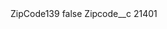 <?xml version="1.0" encoding="UTF-8"?>
<CustomMetadata xmlns="http://soap.sforce.com/2006/04/metadata" xmlns:xsi="http://www.w3.org/2001/XMLSchema-instance" xmlns:xsd="http://www.w3.org/2001/XMLSchema">
    <label>ZipCode139</label>
    <protected>false</protected>
    <values>
        <field>Zipcode__c</field>
        <value xsi:type="xsd:string">21401</value>
    </values>
</CustomMetadata>
